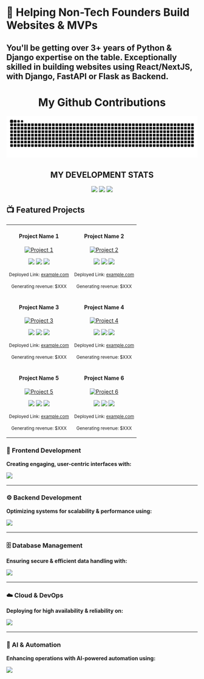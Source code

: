 # 🚀 Helping Non-Tech Founders Build Websites & MVPs
## You'll be getting over 3+ years of Python & Django expertise on the table. Exceptionally skilled in building websites using React/NextJS, with Django, FastAPI or Flask as Backend.
#
<div align="center">
<h1>My Github Contributions</h1>
  <picture>
    <source media="(prefers-color-scheme: dark)" srcset="https://github.com/TalhaBruh/Github-ReadME/blob/output/github-contribution-grid-snake-dark.svg" />
    <source media="(prefers-color-scheme: light)" srcset="https://github.com/TalhaBruh/Github-ReadME/blob/output/github-contribution-grid-snake.svg" />
    <img alt="github-snake" src="https://github.com/TalhaBruh/Github-ReadME/blob/output/github-contribution-grid-snake.svg" />
  </picture></br>
</div>

<div align=center> 
  <h2>MY DEVELOPMENT STATS</h2>
  <img src="https://github-profile-summary-cards.vercel.app/api/cards/profile-details?username=TalhaBruh&theme=algolia">
  <img src="https://github-profile-summary-cards.vercel.app/api/cards/repos-per-language?username=TalhaBruh&theme=algolia">
  <img src="https://github-profile-summary-cards.vercel.app/api/cards/most-commit-language?username=TalhaBruh&theme=algolia">
</div>

## 📺 Featured Projects

<div align="center">
  <table>
    <tr>
      <td align="center">
        <h4>Project Name 1</h4>
        <a href="https://www.youtube.com/watch?v=Z11_ceId5HE">
          <img src="https://img.youtube.com/vi/Z11_ceId5HE/0.jpg" width="480" height="320" alt="Project 1">
        </a>
        <p>
          <img src="https://skillicons.dev/icons?i=react" height="20">
          <img src="https://skillicons.dev/icons?i=nextjs" height="20">
          <img src="https://skillicons.dev/icons?i=tailwind" height="20">
        </p>
        <p><small>Deployed Link: <a href="#">example.com</a></small></p>
        <p><small>Generating revenue: $XXX</small></p>
      </td>
      <td align="center">
        <h4>Project Name 2</h4>
        <a href="https://www.youtube.com/watch?v=Z11_ceId5HE">
          <img src="https://img.youtube.com/vi/Z11_ceId5HE/0.jpg" width="480" height="320" alt="Project 2">
        </a>
        <p>
          <img src="https://skillicons.dev/icons?i=django" height="20">
          <img src="https://skillicons.dev/icons?i=python" height="20">
          <img src="https://skillicons.dev/icons?i=postgres" height="20">
        </p>
        <p><small>Deployed Link: <a href="#">example.com</a></small></p>
        <p><small>Generating revenue: $XXX</small></p>
      </td>
    </tr>
    <tr>
      <td align="center">
        <h4>Project Name 3</h4>
        <a href="https://www.youtube.com/watch?v=Z11_ceId5HE">
          <img src="https://img.youtube.com/vi/Z11_ceId5HE/0.jpg" width="480" height="320" alt="Project 3">
        </a>
        <p>
          <img src="https://skillicons.dev/icons?i=fastapi" height="20">
          <img src="https://skillicons.dev/icons?i=typescript" height="20">
          <img src="https://skillicons.dev/icons?i=mongodb" height="20">
        </p>
        <p><small>Deployed Link: <a href="#">example.com</a></small></p>
        <p><small>Generating revenue: $XXX</small></p>
      </td>
      <td align="center">
        <h4>Project Name 4</h4>
        <a href="https://www.youtube.com/watch?v=Z11_ceId5HE">
          <img src="https://img.youtube.com/vi/Z11_ceId5HE/0.jpg" width="480" height="320" alt="Project 4">
        </a>
        <p>
          <img src="https://skillicons.dev/icons?i=nodejs" height="20">
          <img src="https://skillicons.dev/icons?i=express" height="20">
          <img src="https://skillicons.dev/icons?i=firebase" height="20">
        </p>
        <p><small>Deployed Link: <a href="#">example.com</a></small></p>
        <p><small>Generating revenue: $XXX</small></p>
      </td>
    </tr>
    <tr>
      <td align="center">
        <h4>Project Name 5</h4>
        <a href="https://www.youtube.com/watch?v=Z11_ceId5HE">
          <img src="https://img.youtube.com/vi/Z11_ceId5HE/0.jpg" width="480" height="320" alt="Project 5">
        </a>
        <p>
          <img src="https://skillicons.dev/icons?i=react" height="20">
          <img src="https://skillicons.dev/icons?i=flask" height="20">
          <img src="https://skillicons.dev/icons?i=aws" height="20">
        </p>
        <p><small>Deployed Link: <a href="#">example.com</a></small></p>
        <p><small>Generating revenue: $XXX</small></p>
      </td>
      <td align="center">
        <h4>Project Name 6</h4>
        <a href="https://www.youtube.com/watch?v=Z11_ceId5HE">
          <img src="https://img.youtube.com/vi/Z11_ceId5HE/0.jpg" width="480" height="320" alt="Project 6">
        </a>
        <p>
          <img src="https://skillicons.dev/icons?i=nextjs" height="20">
          <img src="https://skillicons.dev/icons?i=tailwind" height="20">
          <img src="https://skillicons.dev/icons?i=vercel" height="20">
        </p>
        <p><small>Deployed Link: <a href="#">example.com</a></small></p>
        <p><small>Generating revenue: $XXX</small></p>
      </td>
    </tr>
  </table>
</div>

### 🎨 Frontend Development  
**Creating engaging, user-centric interfaces with:**  
<p align="left">
  <img src="https://skillicons.dev/icons?i=typescript,nextjs,react,tailwind" height="40">
</p>

---

### ⚙️ Backend Development  
**Optimizing systems for scalability & performance using:**  
<p align="left">
  <img src="https://skillicons.dev/icons?i=python,django,nodejs,flask,fastapi" height="40">
</p>

---

### 🗄️ Database Management  
**Ensuring secure & efficient data handling with:**  
<p align="left">
  <img src="https://skillicons.dev/icons?i=postgres,mongo,firebase,mysql,sqlite" height="40">
</p>

---

### ☁️ Cloud & DevOps  
**Deploying for high availability & reliability on:**  
<p align="left">
  <img src="https://skillicons.dev/icons?i=aws,azure,kubernetes,docker,vercel,netlify" height="40">
</p>

---

### 🤖 AI & Automation  
**Enhancing operations with AI-powered automation using:**  
<p align="left">
  <img src="https://skillicons.dev/icons?i=pytorch,redux,tensorflow,selenium" height="40">
</p>
